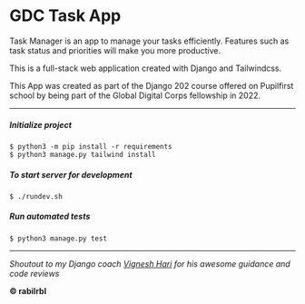 # GDC Task App

Task Manager is an app to manage your tasks efficiently. Features such as task status and priorities will make you more productive.

This is a full-stack web application created with Django and Tailwindcss.

This App was created as part of the Django 202 course offered on Pupilfirst school by being part of the Global Digital Corps fellowship in 2022.

---
##### Initialize project 
```
$ python3 -m pip install -r requirements
$ python3 manage.py tailwind install
```
##### To start server for development
```
$ ./rundev.sh
```
##### Run automated tests
```
$ python3 manage.py test
```
---
*Shoutout to my Django coach [Vignesh Hari](https://github.com/vigneshhari) for his awesome guidance and code reviews*

**&copy; rabilrbl**

